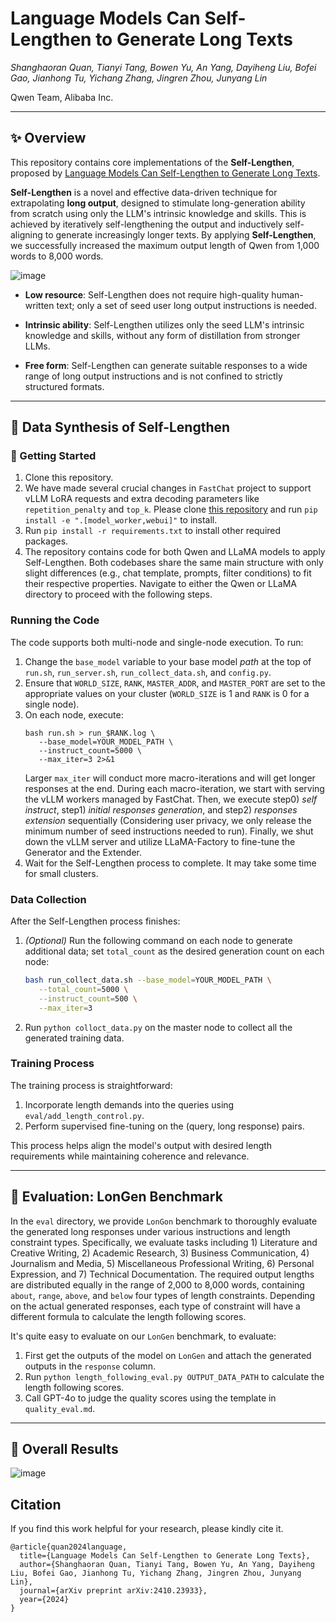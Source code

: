 # Language Models Can Self-Lengthen to Generate Long Texts

*Shanghaoran Quan, Tianyi Tang, Bowen Yu, An Yang, Dayiheng Liu, Bofei Gao, Jianhong Tu, Yichang Zhang, Jingren Zhou, Junyang Lin*

Qwen Team, Alibaba Inc.

---

## :sparkles: Overview

This repository contains core implementations of the **Self-Lengthen**, proposed by [Language Models Can Self-Lengthen to Generate Long Texts](https://arxiv.org/abs/2410.23933).

**Self-Lengthen** is a novel and effective data-driven technique for extrapolating **long output**, designed to stimulate long-generation ability from scratch using only the LLM's intrinsic knowledge and skills. This is achieved by iteratively self-lengthening the output and inductively self-aligning to generate increasingly longer texts. By applying **Self-Lengthen**, we successfully increased the maximum output length of Qwen from 1,000 words to 8,000 words.

![image](https://github.com/user-attachments/assets/be69b9e1-e2f9-41f2-93f0-fe0b975bc324)

- **Low resource**: Self-Lengthen does not require high-quality human-written text; only a set of seed user long output instructions is needed.

- **Intrinsic ability**: Self-Lengthen utilizes only the seed LLM's intrinsic knowledge and skills, without any form of distillation from stronger LLMs.

- **Free form**: Self-Lengthen can generate suitable responses to a wide range of long output instructions and is not confined to strictly structured formats.

---

## :rocket: Data Synthesis of Self-Lengthen

### :wrench: Getting Started

1. Clone this repository.
1. We have made several crucial changes in `FastChat` project to support vLLM LoRA requests and extra decoding parameters like `repetition_penalty` and `top_k`. Please clone [this repository](https://github.com/quanshr/FastChat/tree/self-lengthen) and run `pip install -e ".[model_worker,webui]"` to install.
1. Run `pip install -r requirements.txt` to install other required packages.
1. The repository contains code for both Qwen and LLaMA models to apply Self-Lengthen. Both codebases share the same main structure with only slight differences (e.g., chat template, prompts, filter conditions) to fit their respective properties. Navigate to either the Qwen or LLaMA directory to proceed with the following steps.

### Running the Code

The code supports both multi-node and single-node execution. To run:

1. Change the `base_model` variable to your base model *path* at the top of `run.sh`, `run_server.sh`, `run_collect_data.sh`, and `config.py`.
1. Ensure that `WORLD_SIZE`, `RANK`, `MASTER_ADDR`, and `MASTER_PORT` are set to the appropriate values on your cluster (`WORLD_SIZE` is 1 and `RANK` is 0 for a single node).
1. On each node, execute:
   ```
   bash run.sh > run_$RANK.log \
      --base_model=YOUR_MODEL_PATH \
      --instruct_count=5000 \
      --max_iter=3 2>&1
   ```
   Larger `max_iter` will conduct more macro-iterations and will get longer responses at the end. During each macro-iteration, we start with serving the vLLM workers managed by FastChat. Then, we execute step0) *self instruct*, step1) *initial responses generation*, and step2) *responses extension* sequentially (Considering user privacy, we only release the minimum number of seed instructions needed to run). Finally, we shut down the vLLM server and utilize LLaMA-Factory to fine-tune the Generator and the Extender.
1. Wait for the Self-Lengthen process to complete. It may take some time for small clusters.

### Data Collection

After the Self-Lengthen process finishes:

1. *(Optional)* Run the following command on each node to generate additional data; set `total_count` as the desired generation count on each node:
   ```bash
   bash run_collect_data.sh --base_model=YOUR_MODEL_PATH \
      --total_count=5000 \
      --instruct_count=500 \
      --max_iter=3
   ```
1. Run `python colloct_data.py` on the master node to collect all the generated training data.

### Training Process

The training process is straightforward:

1. Incorporate length demands into the queries using `eval/add_length_control.py`.
1. Perform supervised fine-tuning on the (query, long response) pairs.

This process helps align the model's output with desired length requirements while maintaining coherence and relevance.

---

## 🎯 Evaluation: LonGen Benchmark

In the `eval` directory, we provide `LonGon` benchmark to thoroughly evaluate the generated long responses under various instructions and length constraint types. Specifically, we evaluate tasks including 1) Literature and Creative Writing, 2) Academic Research, 3) Business Communication, 4) Journalism and Media, 5) Miscellaneous Professional Writing, 6) Personal Expression, and 7) Technical Documentation. The required output lengths are distributed equally in the range of 2,000 to 8,000 words, containing `about`, `range`, `above`, and `below` four types of length constraints. Depending on the actual generated responses, each type of constraint will have a different formula to calculate the length following scores.

It's quite easy to evaluate on our `LonGen` benchmark, to evaluate:

1. First get the outputs of the model on `LonGen` and attach the generated outputs in the `response` column.
1. Run `python length_following_eval.py OUTPUT_DATA_PATH` to calculate the length following scores.
1. Call GPT-4o to judge the quality scores using the template in `quality_eval.md`.

---

## :mag_right: Overall Results

![image](https://github.com/user-attachments/assets/b56bbf6d-84c8-47a1-bc94-1a24f0195121)

## Citation

If you find this work helpful for your research, please kindly cite it.

```
@article{quan2024language,
  title={Language Models Can Self-Lengthen to Generate Long Texts},
  author={Shanghaoran Quan, Tianyi Tang, Bowen Yu, An Yang, Dayiheng Liu, Bofei Gao, Jianhong Tu, Yichang Zhang, Jingren Zhou, Junyang Lin},
  journal={arXiv preprint arXiv:2410.23933},
  year={2024}
}
```
